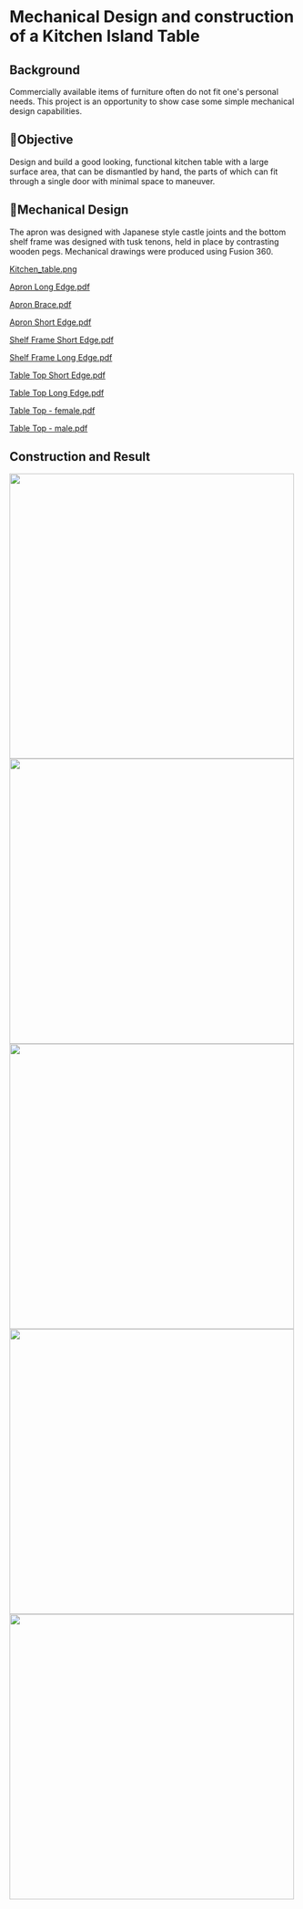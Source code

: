 # Mechanical Design and construction of a Kitchen Island Table

## Background

Commercially available items of furniture often do not fit one's personal needs. This project is an opportunity to show case some simple mechanical design capabilities.

## 🎯Objective

Design and build a good looking, functional kitchen table with a large surface area, that can be dismantled by hand, the parts of which can fit through a single door with minimal space to maneuver. 

## 🦾Mechanical Design

The apron was designed with Japanese style castle joints and the bottom shelf frame was designed with tusk tenons, held in place by contrasting wooden pegs. Mechanical drawings were produced using Fusion 360.

[Kitchen_table.png](https://github.com/Mark-fr-dev/Mark-de-Villiers/blob/5bb0630bfcda1bebe130e52e7cfa558b34b09bf6/Mark/Mechanical/Kitchen_table.png)

[Apron Long Edge.pdf](https://github.com/Mark-fr-dev/Mark-de-Villiers/blob/5bb0630bfcda1bebe130e52e7cfa558b34b09bf6/Mark/Mechanical/Apron_Long_Edge.pdf)

[Apron Brace.pdf](https://github.com/Mark-fr-dev/Mark-de-Villiers/blob/5bb0630bfcda1bebe130e52e7cfa558b34b09bf6/Mark/Mechanical/Apron_Brace.pdf)

[Apron Short Edge.pdf](https://github.com/Mark-fr-dev/Mark-de-Villiers/blob/5bb0630bfcda1bebe130e52e7cfa558b34b09bf6/Mark/Mechanical/Apron_Short_Edge.pdf)

[Shelf Frame Short Edge.pdf](https://github.com/Mark-fr-dev/Mark-de-Villiers/blob/5bb0630bfcda1bebe130e52e7cfa558b34b09bf6/Mark/Mechanical/Shelf_Frame_Short_Edge.pdf)

[Shelf Frame Long Edge.pdf](https://github.com/Mark-fr-dev/Mark-de-Villiers/blob/5bb0630bfcda1bebe130e52e7cfa558b34b09bf6/Mark/Mechanical/Shelf_Frame_Short_Edge.pdf)

[Table Top Short Edge.pdf](https://github.com/Mark-fr-dev/Mark-de-Villiers/blob/5bb0630bfcda1bebe130e52e7cfa558b34b09bf6/Mark/Mechanical/Table_Top_Short_Edge.pdf)

[Table Top Long Edge.pdf](https://github.com/Mark-fr-dev/Mark-de-Villiers/blob/5bb0630bfcda1bebe130e52e7cfa558b34b09bf6/Mark/Mechanical/Table_Top_Long_Edge.pdf)

[Table Top - female.pdf](https://github.com/Mark-fr-dev/Mark-de-Villiers/blob/5bb0630bfcda1bebe130e52e7cfa558b34b09bf6/Mark/Mechanical/Table_Top_-_female.pdf)

[Table Top - male.pdf](https://github.com/Mark-fr-dev/Mark-de-Villiers/blob/5bb0630bfcda1bebe130e52e7cfa558b34b09bf6/Mark/Mechanical/Table_Top_-_male.pdf)

## Construction and Result

<img src="https://github.com/Mark-fr-dev/Mark-de-Villiers/blob/99a0d5f366a24000de19d0fbbaf89f5fe2111933/Mark/Mechanical/Japanese_table20200731_0012.jpg" class="img-responsive" alt="" width=500> </div>
<img src="https://github.com/Mark-fr-dev/Mark-de-Villiers/blob/99a0d5f366a24000de19d0fbbaf89f5fe2111933/Mark/Mechanical/Japanese_table20200908_0019.jpg" class="img-responsive" alt="" width=500> </div>
<img src="https://github.com/Mark-fr-dev/Mark-de-Villiers/blob/99a0d5f366a24000de19d0fbbaf89f5fe2111933/Mark/Mechanical/Japanese_table20200928_0029.jpg" class="img-responsive" alt="" width=500> </div>
<img src="https://github.com/Mark-fr-dev/Mark-de-Villiers/blob/99a0d5f366a24000de19d0fbbaf89f5fe2111933/Mark/Mechanical/Japanese_table20201015_0052.jpg" class="img-responsive" alt="" width=500> </div>
<img src="https://github.com/Mark-fr-dev/Mark-de-Villiers/blob/99a0d5f366a24000de19d0fbbaf89f5fe2111933/Mark/Mechanical/Japanese_table20201110_0067.jpg" class="img-responsive" alt="" width=500> </div>
